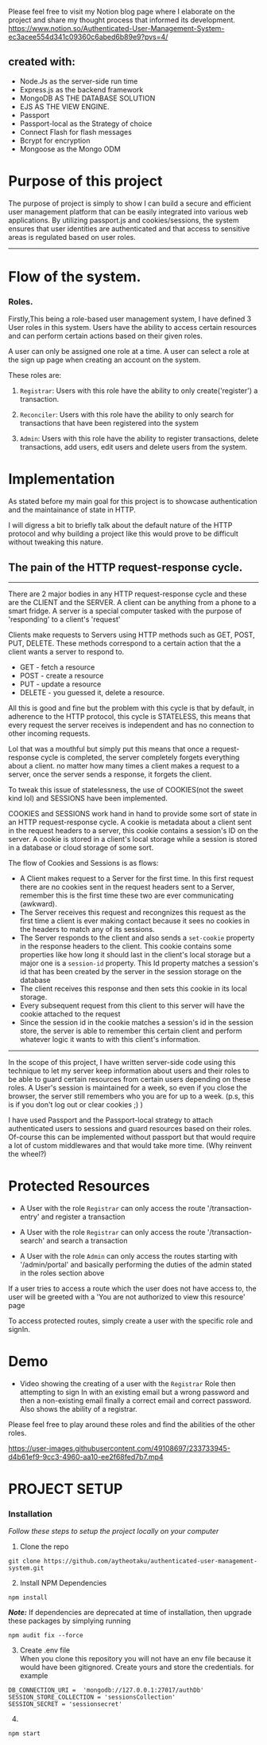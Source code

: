  Please feel free to visit my Notion blog page where I elaborate on the project and share my thought process that informed its development. https://www.notion.so/Authenticated-User-Management-System-ec3acee554d341c09360c6abed6b89e9?pvs=4/

## created with:
*   Node.Js as the server-side run time
*   Express.js as the backend framework
*   MongoDB AS THE DATABASE SOLUTION
*   EJS AS THE VIEW ENGINE.
*   Passport 
*   Passport-local as the Strategy of choice
*   Connect Flash for flash messages
*   Bcrypt for encryption
*   Mongoose as the Mongo ODM


# Purpose of this project 
The purpose of project is simply to show I can build a secure and efficient user management platform that can be easily integrated into various web applications. By utilizing passport.js and cookies/sessions, the system ensures that user identities are authenticated and that access to sensitive areas is regulated based on user roles.


---

# Flow of the system.

### Roles.
Firstly,This being a role-based user management system, I have defined 3 User roles in this system. Users have the ability to access certain resources and can perform certain actions based on their given roles. 

A user can only be assigned one role at a time. A user can select a role at the sign up page when creating an account on the system.

These roles are: 
1. `Registrar`: Users with this role have the ability to only create('register') a transaction.

2. `Reconciler`: Users with this role have the ability to only search for transactions that have been registered into the system

3. `Admin`: Users with this role have the ability to register transactions, delete transactions, add users, edit users and delete users from the system.

# Implementation

As stated before my main goal for this project is to showcase authentication and the maintainance of state in HTTP. 

I will digress a bit to briefly talk about the default nature of the HTTP protocol and why building a project like this would prove to be difficult without tweaking this nature.

## The pain of the HTTP request-response cycle.
---
There are 2 major bodies in any HTTP request-response cycle and these are the CLIENT and the SERVER.
A client can be anything from a phone to a smart fridge. A server is a special computer tasked with the purpose of 'responding' to a client's 'request'

Clients make requests to Servers using HTTP methods such as GET, POST, PUT, DELETE. These methods correspond to a certain action that the a client wants a server to respond to.

- GET - fetch a resource
- POST - create a resource
- PUT - update a resource
- DELETE - you guessed it, delete a resource.

All this is good and fine but the problem with this cycle is that by default, in adherence to the HTTP protocol, this cycle is STATELESS, this means that every request the server receives is independent and has no connection to other incoming requests. 

Lol that was a mouthful but simply put this means that once a request-response cycle is completed, the server completely forgets everything about a client. no matter how many times a client makes a request to a server, once the server sends a response, it forgets the client.

To tweak this issue of statelessness, the use of COOKIES(not the sweet kind lol) and SESSIONS have been implemented.

COOKIES and SESSIONS work hand in hand to provide some sort of state in an HTTP request-response cycle. A cookie is metadata about a client sent in the request headers to a server, this cookie contains a session's ID on the server. 
A cookie is stored in a client's local storage while a session is stored in a database or cloud storage of some sort.

The flow of Cookies and Sessions is as flows:
- A Client makes request to a Server for the first time. In this first request there are no cookies sent in the request headers sent to a Server, remember this is the first time these two are ever communicating (awkward).
- The Server receives this request and recongnizes this request as the first time a client is ever making contact because it sees no cookies in the headers to match any of its sessions.
- The Server responds to the client and also sends a `set-cookie` property in the response headers to the client. This cookie contains some properties like how long it should last in the client's local storage but a major one is a `session-id` property. This Id property matches a session's id that has been created by the server in the session storage on the database
- The client receives this response and then sets this cookie in its local storage. 
- Every subsequent request from this client to this server will have the cookie attached to the request
- Since the session id in the cookie matches a session's id in the session store, the server is able to remember this certain client and perform whatever logic it wants to with this client's information. 


--- 
In the scope of this project, I have written server-side code using this technique to let my server keep information about users and their roles to be able to guard certain resources from certain users depending on these roles. A User's session is maintained for a week, so even if you close the browser, the server still remembers who you are for up to a week. (p.s, this is if you don't log out or clear cookies ;) )

I have used Passport and the Passport-local strategy to attach authenticated users to sessions and guard resources based on their roles. Of-course this can be implemented without passport but that would require a lot of custom middlewares and that would take more time. (Why reinvent the wheel?)


# Protected Resources

- A User with the role `Registrar` can only access the route '/transaction-entry' and register a transaction

- A User with the role `Registrar` can only access the route '/transaction-search' and search a transaction

- A User with the role `Admin` can only access the routes starting with '/admin/portal' and basically performing the duties of the admin stated in the roles section above

If a user tries to access a route which the user does not have access to, the user will be greeted with a 'You are not authorized to view this resource' page

To access protected routes, simply create a user with the specific role and signIn.



# Demo
- Video showing the creating of a user with the `Registrar` Role then attempting to sign In with an existing email but a wrong password and then a non-existing email finally a correct email and correct password. Also shows the ability of a registrar.

Please feel free to play around these roles and find the abilities of the other roles.


https://user-images.githubusercontent.com/49108697/233733945-d4b61ef9-9cc3-4960-aa10-ee2f68fed7b7.mp4





# PROJECT SETUP

### Installation

_Follow these steps to setup the project locally on your computer_

1. Clone the repo
```
git clone https://github.com/aytheotaku/authenticated-user-management-system.git
```

2. Install NPM Dependencies 
```
npm install
```
**_Note:_** If dependencies are deprecated at time of installation, then upgrade these packages by simplying running
```
npm audit fix --force
```

3. Create .env file <br>
When you clone this repository you will not have an env file because it would have been gitignored. Create yours and store the credentials. for example
```
DB_CONNECTION_URI =  'mongodb://127.0.0.1:27017/authDb'
SESSION_STORE_COLLECTION = 'sessionsCollection'
SESSION_SECRET = 'sessionsecret'

```
4. 
```
npm start
```
